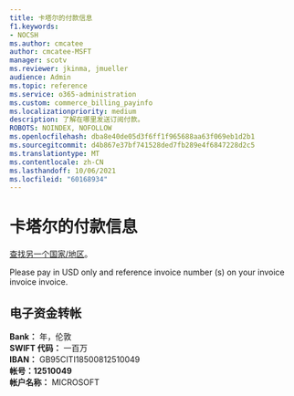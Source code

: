 ```yaml
---
title: 卡塔尔的付款信息
f1.keywords:
- NOCSH
ms.author: cmcatee
author: cmcatee-MSFT
manager: scotv
ms.reviewer: jkinma, jmueller
audience: Admin
ms.topic: reference
ms.service: o365-administration
ms.custom: commerce_billing_payinfo
ms.localizationpriority: medium
description: 了解在哪里发送订阅付款。
ROBOTS: NOINDEX, NOFOLLOW
ms.openlocfilehash: dba8e40de05d3f6ff1f965688aa63f069eb1d2b1
ms.sourcegitcommit: d4b867e37bf741528ded7fb289e4f6847228d2c5
ms.translationtype: MT
ms.contentlocale: zh-CN
ms.lasthandoff: 10/06/2021
ms.locfileid: "60168934"
---
```

# <a name="payment-information-for-qatar"></a>卡塔尔的付款信息

[查找另一个国家/地区](../billing-and-payments/pay-for-your-subscription.md)。

Please pay in USD only and reference invoice number (s) on your invoice invoice invoice.

## <a name="electronic-funds-transfer"></a>电子资金转帐

**Bank：** 年，伦敦  
**SWIFT 代码：** 一百万  
**IBAN：** GB95CITI18500812510049  
**帐号：12510049**  
**帐户名称：** MICROSOFT

